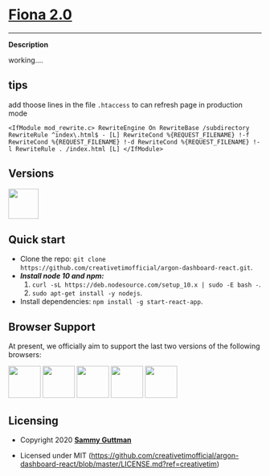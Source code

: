 # [Fiona 2.0](https://github.com/samisosa20/Fiona_2.0)

---

**Description**

working....


## tips

add thoose lines in the file `.htaccess` to can refresh page in production mode

`<IfModule mod_rewrite.c>
RewriteEngine On
RewriteBase /subdirectory
RewriteRule ^index\.html$ - [L]
RewriteCond %{REQUEST_FILENAME} !-f
RewriteCond %{REQUEST_FILENAME} !-d
RewriteCond %{REQUEST_FILENAME} !-l
RewriteRule . /index.html [L]
</IfModule>`


## Versions

[<img src="https://github.com/creativetimofficial/public-assets/blob/master/logos/react-logo.jpg?raw=true" width="60" height="60" />](https://www.creative-tim.com/product/argon-dashboard-react?ref=adr-github-readme)

## Quick start

- Clone the repo: `git clone https://github.com/creativetimofficial/argon-dashboard-react.git`.
- ***Install node 10 and npm:*** 
    1. `curl -sL https://deb.nodesource.com/setup_10.x | sudo -E bash -`.
    2. `sudo apt-get install -y nodejs`.
- Install dependencies: `npm install -g start-react-app`.


## Browser Support

At present, we officially aim to support the last two versions of the following browsers:

<img src="https://github.com/creativetimofficial/public-assets/blob/master/logos/chrome-logo.png?raw=true" width="64" height="64"> <img src="https://raw.githubusercontent.com/creativetimofficial/public-assets/master/logos/firefox-logo.png" width="64" height="64"> <img src="https://raw.githubusercontent.com/creativetimofficial/public-assets/master/logos/edge-logo.png" width="64" height="64"> <img src="https://raw.githubusercontent.com/creativetimofficial/public-assets/master/logos/safari-logo.png" width="64" height="64"> <img src="https://raw.githubusercontent.com/creativetimofficial/public-assets/master/logos/opera-logo.png" width="64" height="64">


## Licensing

- Copyright 2020 [**Sammy Guttman**](https://github.com/samisosa20)

- Licensed under MIT (https://github.com/creativetimofficial/argon-dashboard-react/blob/master/LICENSE.md?ref=creativetim)

